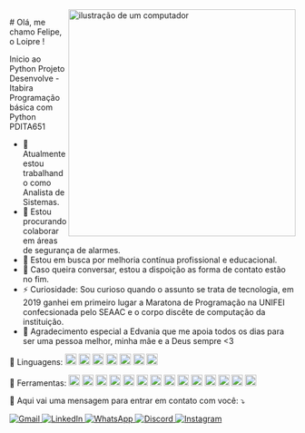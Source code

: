 <img src="https://raw.githubusercontent.com/MicaelliMedeiros/micaellimedeiros/master/image/computer-illustration.png" alt="ilustração de um computador" min-width="400px" max-width="400px" width="400px" align="right">

<p align="left"> 
 # Olá, me chamo Felipe, o Loipre !

  Inicio ao Python
  Projeto Desenvolve - Itabira
  Programação básica com Python
  PDITA651

  - 🔭 Atualmente estou trabalhando como Analista de Sistemas.
  - 👯 Estou procurando colaborar em áreas de segurança de alarmes.
  - 🤔 Estou em busca por melhoria contínua profissional e educacional.
  - 💬 Caso queira conversar, estou a dispoição as forma de contato estão no fim.
  - ⚡ Curiosidade: Sou curioso quando o assunto se trata de tecnologia, em 2019 ganhei em primeiro lugar a Maratona de Programação na UNIFEI confecsionada pelo SEAAC e o corpo discête de computação da instituição. 
  - 🙏 Agradecimento especial a Edvania que me apoia todos os dias para ser uma pessoa melhor, minha mãe e a Deus sempre <3
</p>

<p align="left">
  🦄 Linguagens: <img src="https://cdn.jsdelivr.net/gh/devicons/devicon@latest/icons/csharp/csharp-original.svg" width="20px" height="20px" />
                 <img src="https://cdn.jsdelivr.net/gh/devicons/devicon@latest/icons/python/python-original-wordmark.svg" width="20px" height="20px"/>
                 <img src="https://cdn.jsdelivr.net/gh/devicons/devicon@latest/icons/azuresqldatabase/azuresqldatabase-original.svg" width="20px" height="20px" />
            <img src="https://cdn.jsdelivr.net/gh/devicons/devicon@latest/icons/cplusplus/cplusplus-original.svg"width="20px" height="20px" />
            <img src="https://cdn.jsdelivr.net/gh/devicons/devicon@latest/icons/html5/html5-original.svg"width="20px" height="20px" />
            <img src="https://cdn.jsdelivr.net/gh/devicons/devicon@latest/icons/javascript/javascript-original.svg"width="20px" height="20px" />
            <img src="https://cdn.jsdelivr.net/gh/devicons/devicon@latest/icons/react/react-original-wordmark.svg"width="20px" height="20px" />
</p>

<p align="left">
  💼 Ferramentas: <img src="https://cdn.jsdelivr.net/gh/devicons/devicon@latest/icons/selenium/selenium-original.svg"width="20px" height="20px" />
            <img src="https://cdn.jsdelivr.net/gh/devicons/devicon@latest/icons/arduino/arduino-original-wordmark.svg" width="20px" height="20px" />
            <img src="https://cdn.jsdelivr.net/gh/devicons/devicon@latest/icons/mysql/mysql-plain-wordmark.svg" width="20px" height="20px" />
            <img src="https://cdn.jsdelivr.net/gh/devicons/devicon@latest/icons/dotnetcore/dotnetcore-original.svg"width="20px" height="20px" />      
            <img src="https://cdn.jsdelivr.net/gh/devicons/devicon@latest/icons/git/git-original-wordmark.svg"width="20px" height="20px" />
            <img src="https://cdn.jsdelivr.net/gh/devicons/devicon@latest/icons/nextjs/nextjs-original.svg"width="20px" height="20px" />
            <img src="https://cdn.jsdelivr.net/gh/devicons/devicon@latest/icons/postman/postman-original.svg"width="20px" height="20px" />
            <img src="https://cdn.jsdelivr.net/gh/devicons/devicon@latest/icons/powershell/powershell-original.svg"width="20px" height="20px" />
            <img src="https://cdn.jsdelivr.net/gh/devicons/devicon@latest/icons/pycharm/pycharm-original.svg"width="20px" height="20px" />
            <img src="https://cdn.jsdelivr.net/gh/devicons/devicon@latest/icons/raspberrypi/raspberrypi-original.svg"width="20px" height="20px" />
            <img src="https://cdn.jsdelivr.net/gh/devicons/devicon@latest/icons/sqldeveloper/sqldeveloper-plain.svg"width="20px" height="20px" />
            <img src="https://cdn.jsdelivr.net/gh/devicons/devicon@latest/icons/stackoverflow/stackoverflow-original.svg"width="20px" height="20px" />
            <img src="https://cdn.jsdelivr.net/gh/devicons/devicon@latest/icons/trello/trello-original-wordmark.svg"width="20px" height="20px" />
            <img src="https://cdn.jsdelivr.net/gh/devicons/devicon@latest/icons/visualstudio/visualstudio-original.svg"width="20px" height="20px" />
</p>

<p align="left">
  💌 Aqui vai uma mensagem para entrar em contato com você: ⤵️
</p>

<p align="left">
  <p align="left">
  <a href="mailto:felipe.freitas@pditabira.com" title="Gmail">
    <img src="https://img.shields.io/badge/-Gmail-FF0000?style=flat-square&labelColor=FF0000&logo=gmail&logoColor=white" alt="Gmail"/>
  </a>
  <a href="https://www.linkedin.com/in/loipre" title="LinkedIn">
    <img src="https://img.shields.io/badge/-Linkedin-0e76a8?style=flat-square&logo=Linkedin&logoColor=white" alt="LinkedIn"/>
  </a>
  <a href="https://wa.me/5533997027112?text=Tudo%20bem%3F%20V%C3%AD%20seu%20perfil%20no%20GitHub..." title="WhatsApp">
    <img src="https://img.shields.io/badge/-WhatsApp-25d366?style=flat-square&labelColor=25d366&logo=whatsapp&logoColor=white" alt="WhatsApp"/>
  </a>
  <a href="https://www.discord.com/users/felipeloipre_63937" title="Discord">
    <img src="https://img.shields.io/badge/-Discord-3b5998?style=flat-square&logo=discord&logoColor=white" alt="Discord"/>
  </a>
  <a href="https://instagram.com/_loipre" title="Instagram">
    <img src="https://img.shields.io/badge/-Instagram-DF0174?style=flat-square&labelColor=DF0174&logo=instagram&logoColor=white" alt="Instagram"/>
  </a>
</p>

 </p>
